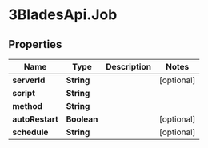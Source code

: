 # 3BladesApi.Job

## Properties
Name | Type | Description | Notes
------------ | ------------- | ------------- | -------------
**serverId** | **String** |  | [optional] 
**script** | **String** |  | 
**method** | **String** |  | 
**autoRestart** | **Boolean** |  | [optional] 
**schedule** | **String** |  | [optional] 


